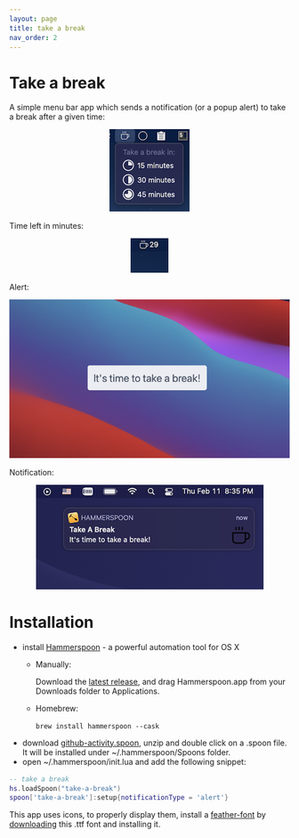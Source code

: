 ```yaml
---
layout: page
title: take a break
nav_order: 2
---
```

# Take a break

A simple menu bar app which sends a notification (or a popup alert) to take a break after a given time:

<p align="center">
  <img src="https://github.com/fork-my-spoons/take-a-break.spoon/raw/main/screenshots/menu.png"/>
</p>

Time left in minutes: 
<p align="center">
  <img src="https://github.com/fork-my-spoons/take-a-break.spoon/raw/main/screenshots/timer.png"/>
</p>

Alert: 
<p align="center">
  <img src="https://github.com/fork-my-spoons/take-a-break.spoon/raw/main/screenshots/alert.png"/>
</p>

Notification:  
<p align="center">
  <img src="https://github.com/fork-my-spoons/take-a-break.spoon/raw/main/screenshots/notification.png"/>
</p>

# Installation


- install [Hammerspoon](http://www.hammerspoon.org/) - a powerful automation tool for OS X
   - Manually:

      Download the [latest release](https://github.com/Hammerspoon/hammerspoon/releases/latest), and drag Hammerspoon.app from your Downloads folder to Applications.
   - Homebrew:

      ```brew install hammerspoon --cask```
 - download [github-activity.spoon](https://github.com/fork-my-spoons/take-a-break.spoon/releases/download/v1.0/take-a-break.spoon.zip), unzip and double click on a .spoon file. It will be installed under ~/.hammerspoon/Spoons folder.
 - open ~/.hammerspoon/init.lua and add the following snippet:

```lua
-- take a break
hs.loadSpoon("take-a-break")
spoon['take-a-break']:setup{notificationType = 'alert'}
```

This app uses icons, to properly display them, install a [feather-font](https://github.com/AT-UI/feather-font) by [downloading](https://github.com/AT-UI/feather-font/raw/master/src/fonts/feather.ttf) this .ttf font and installing it.
